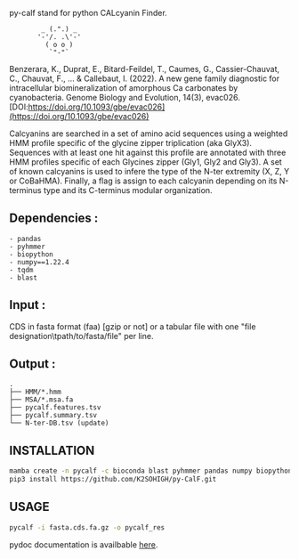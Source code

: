 py-calf stand for python CALcyanin Finder. 

            _ (.".) _    
           '-'/. .\'-'   
             ( o o )     
              `"-"`  

Benzerara, K., Duprat, E., Bitard-Feildel, T., Caumes, G., Cassier-Chauvat, C., Chauvat, F., ... & Callebaut, I. (2022). A new gene family diagnostic for intracellular biomineralization of amorphous Ca carbonates by cyanobacteria. Genome Biology and Evolution, 14(3), evac026. [DOI:https://doi.org/10.1093/gbe/evac026](https://doi.org/10.1093/gbe/evac026)

Calcyanins are searched in a set of amino acid sequences using a weighted HMM profile specific of the glycine zipper triplication (aka GlyX3). Sequences with at least one hit against this profile are annotated with three HMM profiles specific of each Glycines zipper (Gly1, Gly2 and Gly3). A set of known calcyanins is used to infere the type of the N-ter extremity (X, Z, Y or CoBaHMA). Finally, a flag is assign to each calcyanin depending on its N-terminus type and its C-terminus modular organization.

## Dependencies :
```
- pandas
- pyhmmer
- biopython
- numpy==1.22.4
- tqdm
- blast
```
 
## Input :
CDS in fasta format (faa) [gzip or not] or a tabular file with  one "file designation\tpath/to/fasta/file" per line.

## Output :
```
.
├── HMM/*.hmm
├── MSA/*.msa.fa
├── pycalf.features.tsv
├── pycalf.summary.tsv
└── N-ter-DB.tsv (update)
```

## INSTALLATION

```bash
mamba create -n pycalf -c bioconda blast pyhmmer pandas numpy biopython tqdm python=3.9 && conda activate pycalf;
pip3 install https://github.com/K2SOHIGH/py-CalF.git
```

## USAGE
```bash
pycalf -i fasta.cds.fa.gz -o pycalf_res
```

pydoc documentation is availbable [here](https://k2sohigh.github.io/py-calf/docs/pydoc-index.html).
